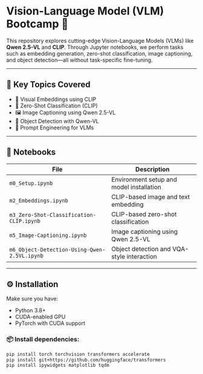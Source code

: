 # Vision-Language Model (VLM) Bootcamp 🚀

This repository explores cutting-edge Vision-Language Models (VLMs) like **Qwen 2.5-VL** and **CLIP**. Through Jupyter notebooks, we perform tasks such as embedding generation, zero-shot classification, image captioning, and object detection—all without task-specific fine-tuning.

---

## 🧠 Key Topics Covered

- 🧩 Visual Embeddings using CLIP
- 🎯 Zero-Shot Classification (CLIP)
- 🖼️ Image Captioning using Qwen 2.5-VL
- 🔎 Object Detection with Qwen-VL
- 🧪 Prompt Engineering for VLMs

---

## 📁 Notebooks

| File                                       | Description                                 |
|--------------------------------------------|---------------------------------------------|
| `m0_Setup.ipynb`                           | Environment setup and model installation    |
| `m2_Embeddings.ipynb`                      | CLIP-based image and text embedding         |
| `m3_Zero-Shot-Classification-CLIP.ipynb`   | CLIP-based zero-shot classification         |
| `m5_Image-Captioning.ipynb`                | Image captioning using Qwen 2.5-VL          |
| `m6_Object-Detection-Using-Qwen-2.5VL.ipynb`| Object detection and VQA-style interaction  |

---

## ⚙️ Installation

Make sure you have:
- Python 3.8+
- CUDA-enabled GPU
- PyTorch with CUDA support

### 📦 Install dependencies:
```bash
pip install torch torchvision transformers accelerate
pip install git+https://github.com/huggingface/transformers
pip install ipywidgets matplotlib tqdm

